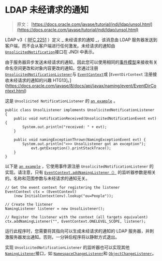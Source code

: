 # LDAP 未经请求的通知

> 原文： [https://docs.oracle.com/javase/tutorial/jndi/ldap/unsol.html](https://docs.oracle.com/javase/tutorial/jndi/ldap/unsol.html)

LDAP v3（ [RFC 2251](http://www.ietf.org/rfc/rfc2251.txt) ）定义 _ 未经请求的通知 _，该消息由 LDAP 服务器发送到客户端，而不会从客户端进行任何激发。未经请求的通知由 [`UnsolicitedNotification`](https://docs.oracle.com/javase/8/docs/api/javax/naming/ldap/UnsolicitedNotification.html)接口在 JNDI 中表示。

由于服务器异步发送未经请求的通知，因此您可以使用相同的[事件模型](https://docs.oracle.com/javase/jndi/tutorial/beyond/event/index.html)来接收有关命名空间更改和对象内容更改的通知。您通过注册 [`UnsolicitedNotificationListener`](https://docs.oracle.com/javase/8/docs/api/javax/naming/ldap/UnsolicitedNotificationListener.html)与 [`EventContext`](https://docs.oracle.com/javase/8/docs/api/javax/naming/event/EventContext.html)或 [`EventDirContext` 注册接收未经请求的通知的兴趣 HTG13]。](https://docs.oracle.com/javase/8/docs/api/javax/naming/event/EventDirContext.html)

这是 `Unsolicited NotificationListener` 的 [`an example`](examples/RegUnsol.java) 。

```
public class UnsolListener implements UnsolicitedNotificationListener {
    public void notificationReceived(UnsolicitedNotificationEvent evt) {
        System.out.println("received: " + evt);
    }

    public void namingExceptionThrown(NamingExceptionEvent evt) {
        System.out.println(">>> UnsolListener got an exception");
            evt.getException().printStackTrace();
    }
}

```

以下是 [`an example`](examples/RegUnsol.java) ，它使用事件源注册 `UnsolicitedNotificationListener` 的实现。请注意，只有 [`EventContext.addNamingListener（）`](https://docs.oracle.com/javase/8/docs/api/javax/naming/event/EventContext.html#addNamingListener-javax.naming.Name-int-javax.naming.event.NamingListener-) 的监听器参数是相关的。名称和范围参数与未经请求的通知无关。

```
// Get the event context for registering the listener
EventContext ctx = (EventContext)
    (new InitialContext(env).lookup("ou=People"));

// Create the listener
NamingListener listener = new UnsolListener();

// Register the listener with the context (all targets equivalent)
ctx.addNamingListener("", EventContext.ONELEVEL_SCOPE, listener);

```

运行此程序时，您需要将其指向可以生成未经请求的通知的 LDAP 服务器，并刺激服务器发出通知。否则，一分钟后程序将以静默方式退出。

实现 `UnsolicitedNotificationListener` 的监听器也可以实现其他 [`NamingListener`](https://docs.oracle.com/javase/8/docs/api/javax/naming/event/NamingListener.html)接口，如 [`NamespaceChangeListener`](https://docs.oracle.com/javase/8/docs/api/javax/naming/event/NamespaceChangeListener.html)和 [`ObjectChangeListener`](https://docs.oracle.com/javase/8/docs/api/javax/naming/event/ObjectChangeListener.html)。
